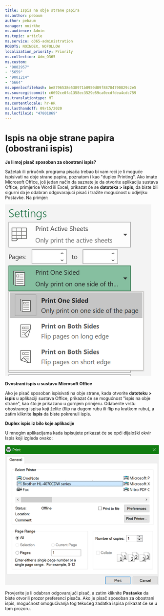 ```yaml
---
title: Ispis na obje strane papira
ms.author: pebaum
author: pebaum
manager: mnirkhe
ms.audience: Admin
ms.topic: article
ms.service: o365-administration
ROBOTS: NOINDEX, NOFOLLOW
localization_priority: Priority
ms.collection: Adm_O365
ms.custom:
- "9002957"
- "5659"
- "9001214"
- "5664"
ms.openlocfilehash: be8796538e538971b0950d89f88784790829c2e5
ms.sourcegitcommit: c6692ce0fa1358ec3529e59ca0ecdfdea4cdc759
ms.translationtype: MT
ms.contentlocale: hr-HR
ms.lasthandoff: 09/15/2020
ms.locfileid: "47801869"
---
```

# <a name="printing-on-both-sides-of-paper-duplex-printing"></a>Ispis na obje strane papira (obostrani ispis)

**Je li moj pisač sposoban za obostrani ispis?**

Sažetak ili priručnik programa pisača trebao bi vam reći je li moguće ispisivati na obje strane papira, poznatom i kao "duplex Printing". Ako imate Microsoft Office, još jedan način da saznate je da otvorite aplikaciju sustava Office, primjerice Word ili Excel, prikazat će se **datoteka > ispis**, da biste bili sigurni da je odabran odgovarajući pisač i tražite mogućnost u odjeljku Postavke. Na primjer: 

![Postavke pisača](media/print-settings.png)

**Dvostrani ispis u sustavu Microsoft Office**

Ako je pisač sposoban ispisivati na obje strane, kada otvorite **datoteku > ispis** u aplikaciji sustava Office, prikazat će se mogućnost "ispis na obje strane", kao što je prikazano u gornjem primjeru.  Odaberite vrstu obostranog ispisa koji želite (flip na dugom rubu ili flip na kratkom rubu), a zatim kliknite **Ispis** da biste pokrenuli ispis.

**Duplex ispis iz bilo koje aplikacije**

U mnogim aplikacijama kada ispisujete prikazat će se opći dijaloški okvir Ispis koji izgleda ovako: 

![Dijaloški okvir Ispis](media/print-dialog.png)

Provjerite je li odabran odgovarajući pisač, a zatim kliknite **Postavke** da biste otvorili prozor preferenci pisača. Ako je pisač sposoban za obostrani ispis, mogućnost omogućivanja tog tekućeg zadatka ispisa prikazat će se u tom prozoru.
